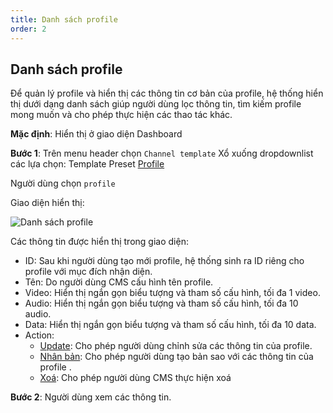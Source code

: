 ```yaml
---
title: Danh sách profile
order: 2
---
```


## Danh sách profile

Để quản lý profile và hiển thị các thông tin cơ bản của profile, hệ thống hiển thị dưới dạng danh sách giúp người dùng lọc thông tin, tìm kiếm profile mong muốn và cho phép thực hiện các thao tác khác.

**Mặc định**: Hiển thị ở giao diện Dashboard

**Bước 1**: Trên menu header chọn `Channel template`
Xổ xuống dropdownlist các lựa chọn:
Template
Preset
[Profile](./2-profile-list.md)

Người dùng chọn `profile`

Giao diện hiển thị:

![Danh sách profile](/images/media-live/profile/list.png)

Các thông tin được hiển thị trong giao diện:

- ID: Sau khi người dùng tạo mới profile, hệ thống sinh ra ID riêng cho profile với mục đích nhận diện.
- Tên: Do người dùng CMS cấu hình tên profile.
- Video: Hiển thị ngắn gọn biểu tượng và tham số cấu hình, tối đa 1 video.
- Audio: Hiển thị ngắn gọn biểu tượng và tham số cấu hình, tối đa 10 audio.
- Data: Hiển thị ngắn gọn biểu tượng và tham số cấu hình, tối đa 10 data.
- Action:
  - [Update](3-edit-profile.md): Cho phép người dùng chỉnh sửa các thông tin của profile.
  - [Nhân bản](4-duplicate.md): Cho phép người dùng tạo bản sao với các thông tin của profile .
  - [Xoá](5-delete.md): Cho phép người dùng CMS thực hiện xoá

**Bước 2**: Người dùng xem các thông tin.
